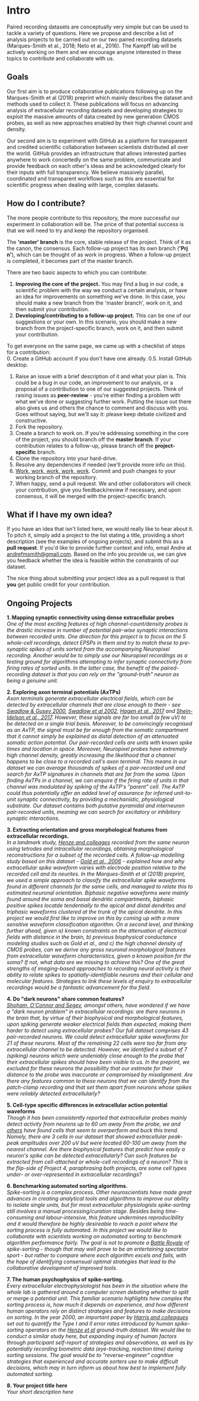 # Intro
Paired recording datasets are conceptually very simple but can be used to tackle a variety of questions. Here we propose and describe a list of analysis projects to be carried out on our two paired recording datasets (Marques-Smith et al., 2018; Neto et al., 2016). The Kampff lab will be actively working on them and we encourage anyone interested in these topics to contribute and collaborate with us.

## Goals
Our first aim is to produce collaborative publications following up on the Marques-Smith et al (2018) preprint which mainly describes the dataset and methods used to collect it. These publications will focus on advancing analysis of extracellular recording datasets and developing strategies to exploit the massive amounts of data created by new generation CMOS probes, as well as new approaches enabled by their high channel count and density.

Our second aim is to experiment with GitHub as a platform for transparent and credited scientific collaboration between scientists distributed all over the world. GitHub provides an infrastructure that allows interested parties anywhere to work concertedly on the same problem, communicate and provide feedback on each other's ideas and be acknowledged clearly for their inputs with full transparency. We believe massively parallel, coordinated and transparent workflows such as this are essential for scientific progress when dealing with large, complex datasets.

## How do I contribute?
The more people contribute to this repository, the more successful our experiment in collaboration will be. The price of that potential success is that we will need to try and keep the repository organised.  

The **'master' branch** is the core, stable release of the project. Think of it as the canon, the consensus. Each follow-up project has its own branch (**'Prj n'**), which can be thought of as work in progress. When a follow-up project is completed, it becomes part of the master branch.   

There are two basic aspects to which you can contribute:
1. **Improving the core of the project.** You may find a bug in our code, a scientific problem with the way we conduct a certain analysis, or have an idea for improvements on something we've done. In this case, you should make a new branch from the 'master branch', work on it, and then submit your contribution.
2. **Developing/contributing to a follow-up project.** This can be one of our suggestions or your own. In this scenario, you should make a new branch from the project-specific branch, work on it, and then submit your contribution.  
  
To get everyone on the same page, we came up with a checklist of steps for a contribution:  
0. Create a GitHub account if you don't have one already.
0.5. Install GitHub desktop.  


1. Raise an issue with a brief description of it and what your plan is. This could be a bug in our code, an improvement to our analysis, or a proposal of a contribution to one of our suggested projects. Think of raising issues as **peer-review** - you're either finding a problem with what we've done or suggesting further work. Putting the issue out there also gives us and others the chance to comment and discuss with you. Goes without saying, but we'll say it: please keep debate civilized and constructive.
2. Fork the repository.
3. Create a branch to work on. If you're addressing something in the core of the project, you should branch off the **master branch**. If your contribution relates to a follow-up, please branch off the **project-specific** branch.
4. Clone the repository into your hard-drive.
5. Resolve any dependencies if needed (we'll provide more info on this).
6. [Work, work, work, work, work](https://www.youtube.com/watch?v=HL1UzIK-flA). Commit and push changes to your working branch of the repository.
7. When happy, send a pull request. We and other collaborators will check your contribution, give you feedback/review if necessary, and upon consensus, it will be merged with the project-specific branch. 

## What if I have my own idea?
If you have an idea that isn't listed here, we would really like to hear about it. To pitch it, simply add a project to the list stating a title, providing a short description (see the examples of ongoing projects), and submit this as a **pull request**. If you'd like to provide further context and info, email Andre at andrefmsmith@gmail.com. Based on the info you provide us, we can give you feedback whether the idea is feasible within the constraints of our dataset.

The nice thing about submitting your project idea as a pull request is that **you** get public credit for your contribution.

## Ongoing Projects

**1. Mapping synaptic connectivity using dense extracellular probes**  
*One of the most exciting features of high channel-count/density probes is the drastic increase in number of potential pair-wise synaptic interactions between recorded units. One direction for this project is to focus on the 5 whole-cell recordings, detect EPSPs in them and try to match these to pre-synaptic spikes of units sorted from the accompanying Neuropixel recording. Another would be to simply use our Neuropixel recordings as a testing ground for algorithms attempting to infer synaptic connectivity from firing rates of sorted units. In the latter case, the benefit of the paired-recording dataset is that you can rely on the "ground-truth" neuron as being a genuine unit.*

**2. Exploring axon terminal potentials (AxTPs)**  
*Axon terminals generate extracellular electrical fields, which can be detected by extracellular channels that are close enough to them - see [Swadlow & Gusev 2000](https://www.physiology.org/doi/abs/10.1152/jn.2000.83.5.2802?url_ver=Z39.88-2003&rfr_id=ori%3Arid%3Acrossref.org&rfr_dat=cr_pub%3Dpubmed), [Swadlow et al 2002](http://www.jneurosci.org/content/22/17/7766.long), [Hagen et al., 2017](http://www.jneurosci.org/content/37/20/5123.long) and [Shein-Idelson et al., 2017](https://www.nature.com/articles/nmeth.4393). However, these signals are far too small (a few uV) to be detected on a single trial basis. Moreover, to be convincingly recognised as an AxTP, the signal must be far enough from the somatic compartment that it cannot simply be explained as distal detection of an attenuated somatic action potential. Our pair-recorded cells are units with known spike times and location in space. Moreover, Neuropixel probes have extremely high channel density, greatly increasing the likelihood that a channel happens to be close to a recorded cell's axon terminal. This means in our dataset we can average thousands of spikes of a pair-recorded unit and search for AxTP signatures in channels that are far from the soma. Upon finding AxTPs in a channel, we can enquire if the firing rate of units in that channel was modulated by spiking of the AxTP's "parent" cell. The AxTP could thus potentially offer an added level of assurance for inferred unit-to-unit synaptic connectivity, by providing a mechanistic, physiological substrate. Our dataset contains both putative pyramidal and interneuron pair-recorded units, meaning we can search for excitatory or inhibitory synaptic interactions.*

**3. Extracting orientation and gross morphological features from extracellular
recordings.**  
*In a landmark study, [Henze and colleages](https://www.physiology.org/doi/abs/10.1152/jn.2000.84.1.390?url_ver=Z39.88-2003&rfr_id=ori%3Arid%3Acrossref.org&rfr_dat=cr_pub%3Dpubmed) recorded from the same neuron using tetrodes and intracellular recordings, obtaining morphological reconstructions for a subset of the recorded cells. A follow-up modelling study based on this dataset - [Gold et al., 2006](https://www.physiology.org/doi/abs/10.1152/jn.00979.2005?url_ver=Z39.88-2003&rfr_id=ori%3Arid%3Acrossref.org&rfr_dat=cr_pub%3Dpubmed) - explained how and why extracellular spike waveform varies with electrode position relative to the recorded cell and its neurites. In the Marques-Smith et al (2018) preprint, we used a simple approach to classify the extracellular spike waveforms found in different channels for the same cells, and managed to relate this to estimated neuronal orientation. Biphasic negative waveforms were mainly found around the soma and basal dendritic compartments, biphasic positive spikes locatde tendentially to the apical and distal dendrites and triphasic waveforms clustered at the trunk of the apical dendrite. In this project we would first like to improve on this by coming up with a more sensitive waveform classification algorithm. On a second level, and thinking further ahead, given a) known constraints on the attenuation of electrical fields with distance in the brain, b) previous biophysical conductance modeling studies such as Gold et al., and c) the high channel density of CMOS probes, can we derive any gross neuronal morphological features from extracellular waveform characteristics, given a known position for the soma?  If not, what data are we missing to achieve this? One of the great strengths of imaging-based approaches to recording neural activity is their ability to relate spikes to spatially-identifiable neurons and their cellular and molecular features. Strategies to link these levels of enquiry to extracellular recordings would be a fantastic advancement for the field.*

**4. Do "dark neurons" share common features?**  
*[Shoham, O'Connor and Segev](https://link.springer.com/content/pdf/10.1007/s00359-006-0117-6.pdf), amongst others, have wondered if we have a "dark neuron problem" in extracellular recordings: are there neurons in the brain that, by virtue of their biophysical and morphological features, upon spiking generate weaker electrical fields than expected, making them harder to detect using extracellular probes? Our full dataset comprises 43 pair-recorded neurons. We could detect extracellular spike waveforms for 21 of these neurons. Most of the remaining 22 cells were too far from any extracellular channel to be detected. However, we identified a subset of 7 (spiking) neurons which were undeniably close enough to the probe that their extracellular spikes should have been visible to us. In the preprint, we excluded for these neurons the possibility that our estimate for their distance to the probe was inaccurate or compromised by misalignment. Are there any features common to these neurons that we can identify from the patch-clamp recording and that set them apart from neurons whose spikes were reliably detected extracellularly?*

**5. Cell-type specific differences in extracellular action potential waveforms**  
*Though it has been consistently reported that extracellular probes mainly detect activity from neurons up to 60 um away from the probe, we and [others](https://www.physiology.org/doi/abs/10.1152/jn.2000.84.1.390?url_ver=Z39.88-2003&rfr_id=ori%3Arid%3Acrossref.org&rfr_dat=cr_pub%3Dpubmed) have found cells that seem to overperform and buck this trend. Namely, there are 3 cells in our dataset that showed extracellular peak-peak amplitudes over 200 uV but were located 60-100 um away from the nearest channel. Are there biophysical features that predict how easily a neuron's spike can be detected extracellularly? Can such features be extracted from cell-attached or whole-cell recordings of a neuron? This is the flip-side of Project 4; paraphrasing both projects, are some cell types under- or over-represented in extracellular recordings?*

**6. Benchmarking automated sorting algorithms.**  
*Spike-sorting is a complex process. Other neuroscientists have made great advances in creating analytical tools and algorithms to improve our ability to isolate single units, but for most extracellular physiologists spike-sorting still involves a manual processing/curation stage. Besides being time-consuming and labour-intensive, this feature undermines reproducibility and it would therefore be highly desireable to reach a point where the sorting process is fully automated. In this project we would like to collaborate with scientists working on automated sorting to benchmark algorithm performance fairly. The goal is not to promote a  [Battle Royale](https://en.wikipedia.org/wiki/Battle_Royale_(film)) of spike-sorting - though that may well prove to be an entertaining spectator sport - but rather to compare where each algorithm excels and fails, with the hope of identifying consensual optimal strategies that lead to the collaborative development of improved tools.*

**7. The human psychophysics of spike-sorting.**  
*Every extracellular electrophysiologist has been in the situation where the whole lab is gathered around a computer screen debating whether to split or merge a potential unit. This familiar scenario highlights how complex the sorting process is, how much it depends on experience, and how different human operators rely on distinct strategies and features to make decisions on sorting. In the year 2000, an important paper by [Harris and colleagues](https://www.physiology.org/doi/pdf/10.1152/jn.2000.84.1.401) set out to quantify the Type I and II error rates introduced by human spike-sorting operators on the [Henze et al](https://www.physiology.org/doi/abs/10.1152/jn.2000.84.1.390?url_ver=Z39.88-2003&rfr_id=ori%3Arid%3Acrossref.org&rfr_dat=cr_pub%3Dpubmed) ground-truth dataset. We would like to conduct a similar study here, but expanding inquiry of human factors through participant self-report of strategies and observations, as well as by potentially recording biometric data (eye-tracking, reaction time) during sorting sessions. The goal would be to "reverse-engineer" cognitive strategies that experienced and accurate sorters use to make difficult decisions, which may in turn inform us about how best to implement fully automated sorting.*

**8. Your project title here**  
*Your short description here*

